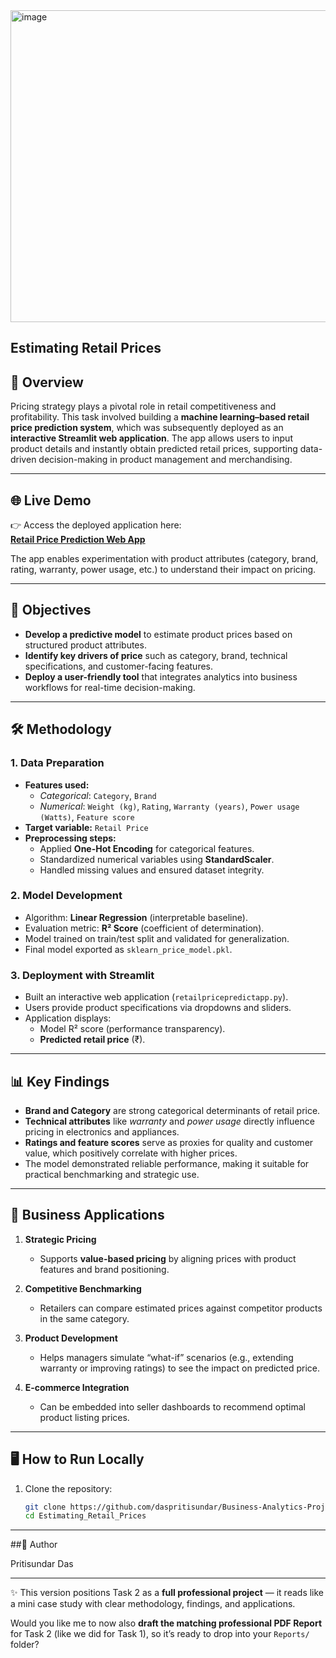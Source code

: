 <img width="840" height="499" alt="image" src="https://github.com/user-attachments/assets/d785f7e3-d3b4-4f36-be41-448cdae655c5" />

## Estimating Retail Prices

## 📌 Overview  
Pricing strategy plays a pivotal role in retail competitiveness and profitability. This task involved building a **machine learning–based retail price prediction system**, which was subsequently deployed as an **interactive Streamlit web application**. The app allows users to input product details and instantly obtain predicted retail prices, supporting data-driven decision-making in product management and merchandising.

---

## 🌐 Live Demo  
👉 Access the deployed application here:  
**[Retail Price Prediction Web App](https://business-analysis-projects-xhsbtrehpr9znwstjinoz2.streamlit.app/)**  

The app enables experimentation with product attributes (category, brand, rating, warranty, power usage, etc.) to understand their impact on pricing.

---

## 🎯 Objectives  
- **Develop a predictive model** to estimate product prices based on structured product attributes.  
- **Identify key drivers of price** such as category, brand, technical specifications, and customer-facing features.  
- **Deploy a user-friendly tool** that integrates analytics into business workflows for real-time decision-making.  

---

## 🛠️ Methodology  

### 1. Data Preparation  
- **Features used:**  
  - *Categorical*: `Category`, `Brand`  
  - *Numerical*: `Weight (kg)`, `Rating`, `Warranty (years)`, `Power usage (Watts)`, `Feature score`  
- **Target variable:** `Retail Price`  
- **Preprocessing steps:**  
  - Applied **One-Hot Encoding** for categorical features.  
  - Standardized numerical variables using **StandardScaler**.  
  - Handled missing values and ensured dataset integrity.  

### 2. Model Development  
- Algorithm: **Linear Regression** (interpretable baseline).  
- Evaluation metric: **R² Score** (coefficient of determination).  
- Model trained on train/test split and validated for generalization.  
- Final model exported as `sklearn_price_model.pkl`.  

### 3. Deployment with Streamlit  
- Built an interactive web application (`retailpricepredictapp.py`).  
- Users provide product specifications via dropdowns and sliders.  
- Application displays:  
  - Model R² score (performance transparency).  
  - **Predicted retail price** (₹).  

---

## 📊 Key Findings  
- **Brand and Category** are strong categorical determinants of retail price.  
- **Technical attributes** like *warranty* and *power usage* directly influence pricing in electronics and appliances.  
- **Ratings and feature scores** serve as proxies for quality and customer value, which positively correlate with higher prices.  
- The model demonstrated reliable performance, making it suitable for practical benchmarking and strategic use.  

---

## 🚀 Business Applications  
1. **Strategic Pricing**  
   - Supports **value-based pricing** by aligning prices with product features and brand positioning.  

2. **Competitive Benchmarking**  
   - Retailers can compare estimated prices against competitor products in the same category.  

3. **Product Development**  
   - Helps managers simulate “what-if” scenarios (e.g., extending warranty or improving ratings) to see the impact on predicted price.  

4. **E-commerce Integration**  
   - Can be embedded into seller dashboards to recommend optimal product listing prices.  

---

## 🖥️ How to Run Locally  

1. Clone the repository:
   ```bash
   git clone https://github.com/daspritisundar/Business-Analytics-Projects.git
   cd Estimating_Retail_Prices

---

##👤 Author

Pritisundar Das

---

✨ This version positions Task 2 as a **full professional project** — it reads like a mini case study with clear methodology, findings, and applications.  

Would you like me to now also **draft the matching professional PDF Report** for Task 2 (like we did for Task 1), so it’s ready to drop into your `Reports/` folder?


